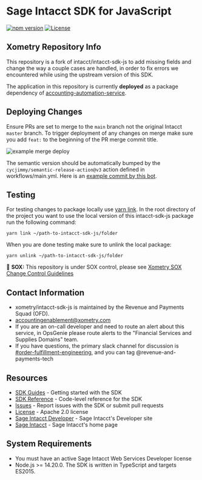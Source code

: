 # Sage Intacct SDK for JavaScript

[![npm version](https://badge.fury.io/js/%40intacct%2Fintacct-sdk.svg)](https://badge.fury.io/js/%40intacct%2Fintacct-sdk)
[![License](https://img.shields.io/badge/license-Apache%202-blue.svg)](https://www.npmjs.com/package/@sage-intact/intacct-sdk)

## Xometry Repository Info

This repository is a fork of intacct/intacct-sdk-js to add missing fields and change the way a couple cases are handled, in order to fix errors we encountered while using the upstream version of this SDK.

The application in this repository is currently **deployed** as a package dependency of [accounting-automation-service](https://github.com/xometry/accounting-automation-service).

## Deploying Changes

Ensure PRs are set to merge to the `main` branch not the original Intacct `master` branch.
To trigger deployment of any changes on merge make sure you add `feat:` to the beginning of the PR merge commit title.

![example merge deploy](<Screenshot 2025-01-28 at 10.59.43 AM.png>)

The semantic version should be automatically bumped by the `cycjimmy/semantic-release-action@v3` action defined in workflows/main.yml. Here is an [example commit by this bot](https://github.com/xometry/intacct-sdk-js/commit/dda86823145fd2624a9fac316749b5a7474afb59).

## Testing
For testing changes to package locally use [yarn link](https://yarnpkg.com/cli/link).
In the root directory of the project you want to use the local version of this intacct-sdk-js package run the following command:
```
yarn link ~/path-to-intacct-sdk-js/folder
```

When you are done testing make sure to unlink the local package:
```
yarn unlink ~/path-to-intacct-sdk-js/folder
```

🚨 **SOX:** This repository is under SOX control, please see [Xometry SOX Change Control Guidelines](https://xometry.atlassian.net/wiki/spaces/ACCTT/pages/6183256540/Xometry+SOX+Change+Control+Guidelines)

## Contact Information

* xometry/intacct-sdk-js is maintained by the Revenue and Payments Squad (OFD).
* accountingenablement@xometry.com
* If you are an on-call developer and need to route an alert about this service, in OpsGenie please route alerts to the "Financial Services and Supplies Domains" team.
* If you have questions, the primary slack channel for discussion is [#order-fulfillment-engineering](https://xometry.slack.com/archives/C01V0FCEXBR), and you can tag @revenue-and-payments-tech

## Resources

* [SDK Guides][sdk-homepage] - Getting started with the SDK
* [SDK Reference][sdk-reference] - Code-level reference for the SDK
* [Issues][sdk-issues] - Report issues with the SDK or submit pull requests
* [License][sdk-license] - Apache 2.0 license
* [Sage Intacct Developer][ia-developer] - Sage Intacct's Developer site
* [Sage Intacct][intacct] - Sage Intacct's home page

## System Requirements

* You must have an active Sage Intacct Web Services Developer license
* Node.js >= 14.20.0. The SDK is written in TypeScript and targets ES2015.

[intacct]: http://www.intacct.com
[ia-developer]: https://developer.intacct.com/
[sdk-homepage]: https://developer.intacct.com/tools/sdk-node-js/
[sdk-reference]: https://intacct.github.io/intacct-sdk-js/
[sdk-issues]: https://github.com/Intacct/intacct-sdk-js/issues
[sdk-license]: http://www.apache.org/licenses/LICENSE-2.0
[npm]: https://www.npmjs.com/package/@sage-intact/intacct-sdk
